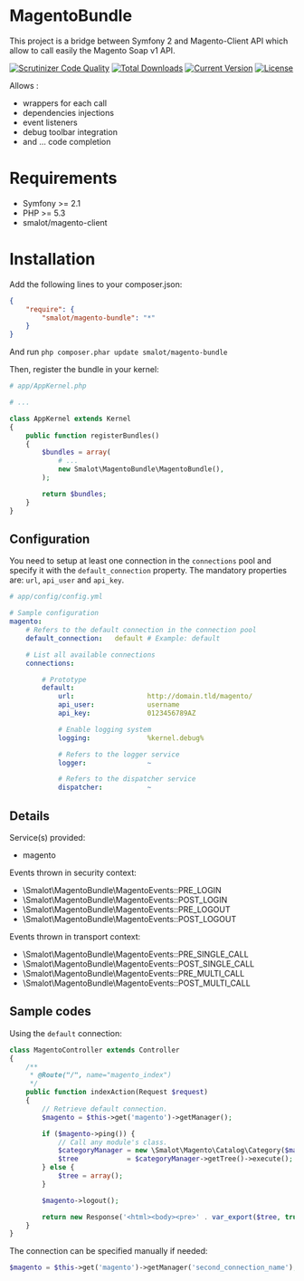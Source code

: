 MagentoBundle
=============

This project is a bridge between Symfony 2 and Magento-Client API which allow to call easily the Magento Soap v1 API.

[![Scrutinizer Code Quality](https://scrutinizer-ci.com/g/smalot/magento-bundle/badges/quality-score.png?s=87b024c3507f568829ec4f29fc48df3e831e411b)](https://scrutinizer-ci.com/g/smalot/magento-bundle/)
[![Total Downloads](https://poser.pugx.org/smalot/magento-bundle/downloads.png)](https://packagist.org/packages/smalot/magento-bundle)
[![Current Version](https://poser.pugx.org/smalot/magento-bundle/v/stable.png)](https://packagist.org/packages/smalot/magento-bundle)
[![License](https://poser.pugx.org/smalot/magento-bundle/license.png)](https://packagist.org/packages/smalot/magento-bundle)

Allows :
- wrappers for each call
- dependencies injections
- event listeners
- debug toolbar integration
- and ... code completion

Requirements
============

* Symfony >= 2.1
* PHP >= 5.3
* smalot/magento-client

Installation
============

Add the following lines to your composer.json:

```json
{
    "require": {
        "smalot/magento-bundle": "*"
    }
}
```

And run `php composer.phar update smalot/magento-bundle`

Then, register the bundle in your kernel:

```php
# app/AppKernel.php

# ...

class AppKernel extends Kernel
{
    public function registerBundles()
    {
        $bundles = array(
            # ...
            new Smalot\MagentoBundle\MagentoBundle(),
        );

        return $bundles;
    }
}
```

Configuration
-------------

You need to setup at least one connection in the `connections` pool and specify it with the `default_connection` property.
The mandatory properties are: `url`, `api_user` and `api_key`.

```yaml
# app/config/config.yml

# Sample configuration
magento:
    # Refers to the default connection in the connection pool
    default_connection:   default # Example: default

    # List all available connections
    connections:

        # Prototype
        default:
            url:                  http://domain.tld/magento/
            api_user:             username
            api_key:              0123456789AZ

            # Enable logging system
            logging:              %kernel.debug%

            # Refers to the logger service
            logger:               ~

            # Refers to the dispatcher service
            dispatcher:           ~
```


Details
-------

Service(s) provided:
- magento

Events thrown in security context:
- \Smalot\MagentoBundle\MagentoEvents::PRE_LOGIN
- \Smalot\MagentoBundle\MagentoEvents::POST_LOGIN
- \Smalot\MagentoBundle\MagentoEvents::PRE_LOGOUT
- \Smalot\MagentoBundle\MagentoEvents::POST_LOGOUT

Events thrown in transport context:
- \Smalot\MagentoBundle\MagentoEvents::PRE_SINGLE_CALL
- \Smalot\MagentoBundle\MagentoEvents::POST_SINGLE_CALL
- \Smalot\MagentoBundle\MagentoEvents::PRE_MULTI_CALL
- \Smalot\MagentoBundle\MagentoEvents::POST_MULTI_CALL

Sample codes
------------

Using the `default` connection:
```php
class MagentoController extends Controller
{
    /**
     * @Route("/", name="magento_index")
     */
    public function indexAction(Request $request)
    {
        // Retrieve default connection.
        $magento = $this->get('magento')->getManager();

        if ($magento->ping()) {
            // Call any module's class.
            $categoryManager = new \Smalot\Magento\Catalog\Category($magento);
            $tree            = $categoryManager->getTree()->execute();
        } else {
            $tree = array();
        }

        $magento->logout();

        return new Response('<html><body><pre>' . var_export($tree, true) . '</pre></body></html>');
    }
}
```

The connection can be specified manually if needed:

```php
$magento = $this->get('magento')->getManager('second_connection_name');
```
